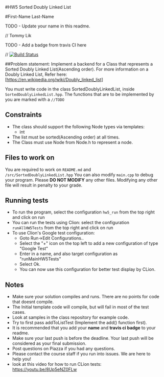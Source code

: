 #HW5 Sorted Doubly Linked List

#First-Name Last-Name

TODO - Update your name in this readme.


// Tommy Lik


TODO - Add a badge from travis CI here

// [![Build Status](https://travis-ci.com/csc340-spring-2017/TommyL123-HW5.svg?token=t6yXgSazaGDsBYommHFk&branch=master)](https://travis-ci.com/csc340-spring-2017/TommyL123-HW5)

##Problem statement:
Implement a backend for a Class that represents a Sorted Doubly Linked List(Ascending order). 
For more information on a Doubly Linked List, Refer here:
[https://en.wikipedia.org/wiki/Doubly_linked_list]
    
You must write code in the class SortedDoublyLinkedList, inside `SortedDoublyLinkedList.hpp`.
The functions that are to be implemented by you are marked with a `//TODO`     


## Constraints 
* The class should support the following Node types via templates:
    * int
* The list must be sorted(Ascending order) at all times.
* The Class must use Node from Node.h to represent a node.


## Files to work on

You are required to work on `README.md` and `/src/SortedDoublyLinkedList.hpp`
You can also modify `main.cpp` to debug your program.
Please **DO NOT MODIFY** any other files. Modifying any other file will result in penalty to your grade.

## Running tests
* To run the program, select the configuration `hw5_run` from the top right and click on run
* You can run the tests using Clion: select the configuration `runAllHW5Tests` from the top right and click on run
* To use Clion's Google test configuration:
    * Goto Run->Edit Configurations..
    * Select the "+" icon on the top left to add a new configuration of type "Google Test"
    * Enter in a name, and also target configuration as "runMainHW5Tests"
    * Select Ok.
    * You can now use this configuration for better test display by CLion.

## Notes
* Make sure your solution compiles and runs. There are no points for code that doesnt compile.
* The Initial template code will compile, but will fail in most of the test cases.
* Look at samples in the class repository for example code.
* Try to first pass addToListTest (Implement the add() function first).
* It is recommended that you add your **name** and **travis ci badge** to your readme.
* Make sure your last push is before the deadline. Your last push will be considered as your final submission.
* Post questions on Piazza if you had any questions.
* Please contact the course staff if you run into issues. We are here to help you!
* look at this video for how to run CLion tests: https://youtu.be/8Up5eNZ0FLw
